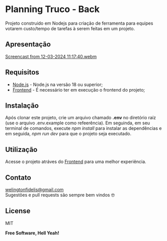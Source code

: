 # Planning Truco - Back
Projeto construido em Nodejs para criação de ferramenta para equipes votarem custo/tempo de tarefas à serem feitas em um projeto.

## Apresentação
[Screencast from 12-03-2024 11:17:40.webm](https://github.com/welingtonfidelis/planning-truco-front/assets/26190703/0c7da326-ec45-42b8-bdc5-c108c9a1d18b)

## Requisitos
- [Node.js] - Node.js na versão 18 ou superior;
- [Frontend] - É necessário ter em execução o frontend do projeto;

## Instalação
Após clonar este projeto, crie um arquivo chamado **.env** no diretório raíz (use o arquivo .env.example como refeerência). Em seguinda, em seu terminal de comandos, execute *npm install* para instalar as dependências e em seguida, *npm run dev* para que o projeto seja executado.

## Utilização
Acesse o projeto atráves do [Frontend] para uma melhor experiência.

## Contato
welingtonfidelis@gmail.com
<br>
Sugestões e pull requests são sempre bem vindos 🤓 

License
----

MIT

**Free Software, Hell Yeah!**

[Node.js]: <https://nodejs.org/en/>
[Frontend]: <https://github.com/welingtonfidelis/planning-truco-front>
